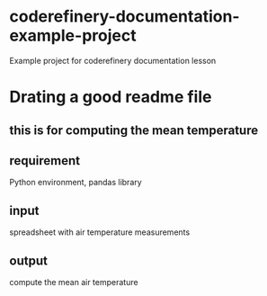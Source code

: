 # coderefinery-documentation-example-project
Example project for coderefinery documentation lesson

# Drating a good readme file

## this is for computing the mean temperature

## requirement 
Python environment, pandas library

## input
spreadsheet with air temperature measurements

## output
compute the mean air temperature 
